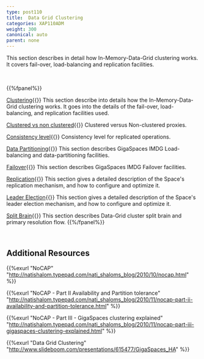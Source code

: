 ```yaml
---
type: post110
title:  Data Grid Clustering
categories: XAP110ADM
weight: 300
canonical: auto
parent: none
---
```





This section describes in detail how In-Memory-Data-Grid clustering works. It covers fail-over, load-balancing and replication facilities.





<br>


{{%fpanel%}}

[Clustering](data-grid-clustering-overview.html){{<wbr>}}
This section describe into details how the In-Memory-Data-Grid clustering works. It goes into the details of the fail-over, load-balancing, and replication facilities used.


[Clustered vs non clustered](clustered-vs-non-clustered-proxies.html){{<wbr>}}
Clustered versus Non-clustered proxies.

[Consistency level](consistency-level.html){{<wbr>}}
Consistency level for replicated operations.

[Data Partitioning](data-partitioning.html){{<wbr>}}
This section describes GigaSpaces IMDG Load-balancing and data-partitioning facilities.

[Failover](failover.html){{<wbr>}}
This section describes GigaSpaces IMDG Failover facilities.

[Replication](replication.html){{<wbr>}}
This section gives a detailed description of the Space's replication mechanism, and how to configure and optimize it.

[Leader Election](leader-election.html){{<wbr>}}
This section gives a detailed description of the Space's leader election mechanism, and how to configure and optimize it.

[Split Brain](split-brain-and-primary-resolution.html){{<wbr>}}
This section describes Data-Grid cluster split brain and primary resolution flow.
{{%/fpanel%}}

<br>


## Additional Resources



{{%exurl "NoCAP" "http://natishalom.typepad.com/nati_shaloms_blog/2010/10/nocap.html" %}}<br>

{{%exurl "NoCAP - Part II Availability and Partition tolerance" "http://natishalom.typepad.com/nati_shaloms_blog/2010/11/nocap-part-ii-availability-and-partition-tolerance.html" %}}<br>

{{%exurl "NoCAP - Part III - GigaSpaces clustering explained" "http://natishalom.typepad.com/nati_shaloms_blog/2010/11/nocap-part-iii-gigaspaces-clustering-explained.html" %}}<br>

{{%exurl "Data Grid Clustering" "http://www.slideboom.com/presentations/615477/GigaSpaces_HA" %}}



